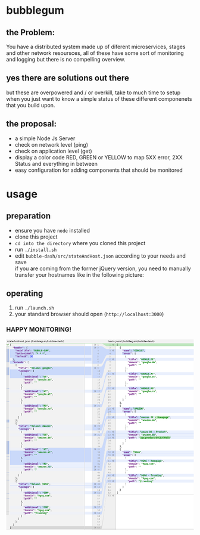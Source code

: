 # bubblegum

## the Problem: 
 You have a distributed system made up of diferent microservices, stages and other network resoursces, all of these have some sort of monitoring and logging but there is no compelling overview.
 
## yes there are solutions out there
but these are overpowered and / or overkill, take to much time to setup when you just want to know a simple status of these different componenets that you build upon. 

## the proposal:
 - a simple Node Js Server
 - check on network level (ping)
 - check on application level (get) 
 - display a color code <span style="text:red">RED</span>, GREEN or YELLOW to map 5XX error, 2XX Status and everything in between
 - easy configuration for adding components that should be monitored
 # usage
 ## preparation
 * ensure you have `node` installed
 * clone this project
 * `cd into the directory` where you cloned this project
 * run `./install.sh`
 * edit `bubble-dash/src/stateAndHost.json` according to your needs and save
   <br/>if you are coming from the former jQuery version, you need to manually transfer your
   hostnames like in the following picture:
   
[logo]: https://github.com/realvorl/bubblegum/blob/master/transfer.png "What to expect"
   
 ## operating
 1. run `./launch.sh`
 2. your standard browser should open (`http://localhost:3000`)
 
 ### HAPPY MONITORING!

![alt text][logo]

[logo]: https://github.com/realvorl/bubblegum/blob/master/all-greens.png "What to expect"
